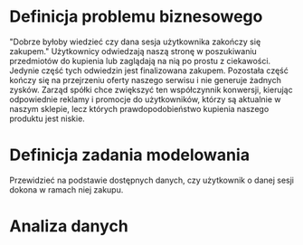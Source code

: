 # Definicja problemu biznesowego

"Dobrze byłoby wiedzieć czy dana sesja użytkownika zakończy się zakupem."
Użytkownicy odwiedzają naszą stronę w poszukiwaniu przedmiotów do kupienia lub zaglądają na nią po prostu z ciekawości. 
Jedynie część tych odwiedzin jest finalizowana zakupem.
Pozostała część kończy się na przejrzeniu oferty naszego serwisu i nie generuje żadnych zysków.
Zarząd spółki chce zwiększyć ten współczynnik konwersji, kierując odpowiednie reklamy i promocje do użytkowników, którzy są aktualnie w naszym sklepie, lecz których prawdopodobieństwo kupienia naszego produktu jest niskie.

# Definicja zadania modelowania

Przewidzieć na podstawie dostępnych danych, czy użytkownik o danej sesji dokona w ramach niej zakupu.

# Analiza danych